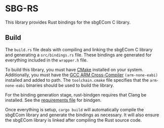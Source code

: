 # SBG-RS

This library provides Rust bindings for the sbgECom C library.

## Build

The `build.rs` file deals with compiling and linking the sbgECom C library and generating a `src/bindings.rs` file. These bindings are generated for everything included in the `wrapper.h` file.

To build this library, you must have [CMake](https://cmake.org/download/) installed on your system. Additionally, you must have the [GCC ARM Cross-Compiler](https://developer.arm.com/downloads/-/arm-gnu-toolchain-downloads) `(arm-none-eabi)` installed and added to path. The `toolchain.cmake` file specifies that the `arm-none-eabi` binaries should be used to build the library.

For the binding generation stage, rust-bindgen requires that Clang be installed. See the [requirements file](https://github.com/rust-lang/rust-bindgen/blob/main/book/src/requirements.md) for bindgen.

Once everything is setup, `cargo build` will automatically compile the sbgECom library and generate the bindings as necessary. It will also ensure the sbgECom library is linked after compiling the Rust source code.
